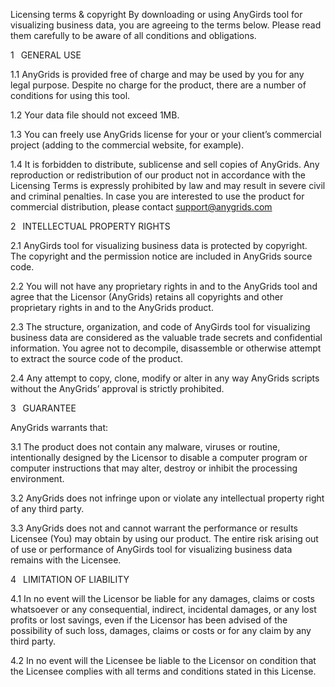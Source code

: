 Licensing terms & copyright
By downloading or using AnyGirds tool for visualizing business data, you are agreeing to the terms below. Please read them carefully to be aware of all conditions and obligations.

1  GENERAL USE

1.1 AnyGrids is provided free of charge and may be used by you for any legal purpose. Despite no charge for the product, there are a number of conditions for using this tool.

1.2 Your data file should not exceed 1MB.

1.3 You can freely use AnyGrids license for your or your client’s commercial project (adding to the commercial website, for example).

1.4 It is forbidden to distribute, sublicense and sell copies of AnyGrids. Any reproduction or redistribution of our product not in accordance with the Licensing Terms is expressly prohibited by law and may result in severe civil and criminal penalties. In case you are interested to use the product for commercial distribution, please contact support@anygrids.com

2  INTELLECTUAL PROPERTY RIGHTS

2.1 AnyGirds tool for visualizing business data is protected by copyright. The copyright and the permission notice are included in AnyGrids source code.

2.2 You will not have any proprietary rights in and to the AnyGrids tool and agree that the Licensor (AnyGrids) retains all copyrights and other proprietary rights in and to the AnyGrids product.

2.3 The structure, organization, and code of AnyGirds tool for visualizing business data are considered as the valuable trade secrets and confidential information. You agree not to decompile, disassemble or otherwise attempt to extract the source code of the product.

2.4 Any attempt to copy, clone, modify or alter in any way AnyGrids scripts without the AnyGrids’ approval is strictly prohibited.

3  GUARANTEE

AnyGrids warrants that:

3.1 The product does not contain any malware, viruses or routine, intentionally designed by the Licensor to disable a computer program or computer instructions that may alter, destroy or inhibit the processing environment.

3.2 AnyGrids does not infringe upon or violate any intellectual property right of any third party.

3.3 AnyGrids does not and cannot warrant the performance or results Licensee (You) may obtain by using our product. The entire risk arising out of use or performance of AnyGirds tool for visualizing business data remains with the Licensee.

4  LIMITATION OF LIABILITY

4.1 In no event will the Licensor be liable for any damages, claims or costs whatsoever or any consequential, indirect, incidental damages, or any lost profits or lost savings, even if the Licensor has been advised of the possibility of such loss, damages, claims or costs or for any claim by any third party.

4.2 In no event will the Licensee be liable to the Licensor on condition that the Licensee complies with all terms and conditions stated in this License.